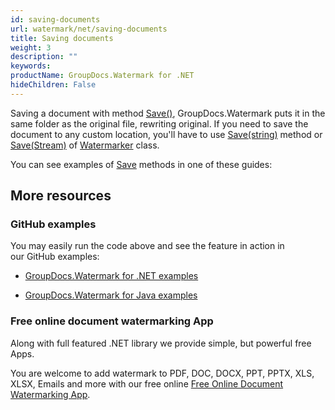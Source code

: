 ```yaml
---
id: saving-documents
url: watermark/net/saving-documents
title: Saving documents
weight: 3
description: ""
keywords: 
productName: GroupDocs.Watermark for .NET
hideChildren: False
---
```

Saving a document with method [Save()](https://apireference.groupdocs.com/net/watermark/groupdocs.watermark/watermarker/methods/save), GroupDocs.Watermark puts it in the same folder as the original file, rewriting original. If you need to save the document to any custom location, you'll have to use [Save(string)](https://apireference.groupdocs.com/net/watermark/groupdocs.watermark.watermarker/save/methods/4) method or [Save(Stream)](https://apireference.groupdocs.com/net/watermark/groupdocs.watermark.watermarker/save/methods/2) of [Watermarker](https://apireference.groupdocs.com/net/watermark/groupdocs.watermark/watermarker) class.

You can see examples of [Save](https://apireference.groupdocs.com/net/watermark/groupdocs.watermark/watermarker/methods/save) methods in one of these guides:

## More resources

### GitHub examples

You may easily run the code above and see the feature in action in our GitHub examples:

*   [GroupDocs.Watermark for .NET examples](https://github.com/groupdocs-watermark/GroupDocs.Watermark-for-.NET)
    
*   [GroupDocs.Watermark for Java examples](https://github.com/groupdocs-watermark/GroupDocs.Watermark-for-Java)
    

### Free online document watermarking App

Along with full featured .NET library we provide simple, but powerful free Apps.

You are welcome to add watermark to PDF, DOC, DOCX, PPT, PPTX, XLS, XLSX, Emails and more with our free online [Free Online Document Watermarking App](https://products.groupdocs.app/watermark).
